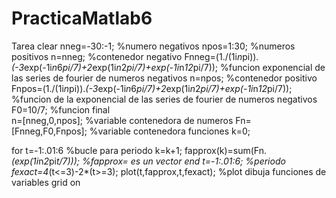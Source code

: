 # PracticaMatlab6
Tarea
clear
nneg=-30:-1; %numero negativos
npos=1:30;   %numeros positivos
n=nneg;      %contenedor negativo
Fnneg=(1./(1i*n*pi)).*(-3*exp(-1i*n*6*pi/7)+2*exp(1i*n*2*pi/7)+exp(-1i*n*12*pi/7));
%funcion exponencial de las series de fourier de numeros negativos
n=npos;      %contenedor positivo
Fnpos=(1./(1i*n*pi)).*(-3*exp(-1i*n*6*pi/7)+2*exp(1i*n*2*pi/7)+exp(-1i*n*12*pi/7));
%funcion de la exponencial de las series de fourier de numeros negativos
F0=10/7;  %funcion final    
n=[nneg,0,npos]; %variable contenedora de numeros
Fn=[Fnneg,F0,Fnpos]; %variable contenedora funciones
k=0;
 
for t=-1:.01:6 %bucle para periodo 
k=k+1;
fapprox(k)=sum(Fn.*(exp(1i*n*2*pi*t/7))); %fapprox= es un vector
end
t=-1:.01:6; %periodo
fexact=4*(t<=3)-2*(t>=3);
plot(t,fapprox,t,fexact); %plot dibuja funciones de variables
grid on

